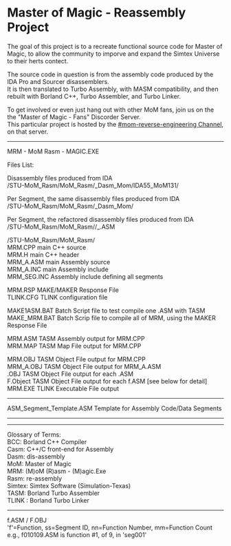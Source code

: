 # Master of Magic - Reassembly Project

The goal of this project is to a recreate functional source code for Master of Magic, to allow the community to imporve and expand the Simtex Universe to their herts contect.  

The source code in question is from the assembly code produced by the IDA Pro and Sourcer disassemblers.  
It is then translated to Turbo Assembly, with MASM compatibility, and then rebuilt with Borland C++, Turbo Assembler, and Turbo Linker.  

To get involved or even just hang out with other MoM fans, join us on the the "Master of Magic - Fans" Discorder Server.  
This particular project is hosted by the [#mom-reverse-engineering Channel](https://discord.gg/kSNA8bE6Wt), on that server.  


---


MRM - MoM Rasm - MAGIC.EXE  

Files List:  

Disassembly files produced from IDA  
/STU-MoM_Rasm/MoM_Rasm/_Dasm_Mom/IDA55_MoM131/  

Per Segment, the same disassembly files produced from IDA  
/STU-MoM_Rasm/MoM_Rasm/_Dasm_Mom/  

Per Segment, the refactored disassembly files produced from IDA  
/STU-MoM_Rasm/MoM_Rasm/<segment-label>/_<segment-label>.ASM  

/STU-MoM_Rasm/MoM_Rasm/  
MRM.CPP   main C++ source  
MRM.H     main C++ header  
MRM_A.ASM   main Assembly source  
MRM_A.INC   main Assembly include  
MRM_SEG.INC   Assembly include defining all segments  

MRM.RSP     MAKE/MAKER Response File  
TLINK.CFG   TLINK configuration file  

MAKE1ASM.BAT  Batch Script file to test compile one .ASM with TASM  
MAKE_MRM.BAT  Batch Scrip file to compile all of MRM, using the   MAKER Response File  

MRM.ASM   TASM Assembly output for MRM.CPP  
MRM.MAP   TASM Map File output for MRM.CPP  

MRM.OBJ       TASM Object File output for MRM.CPP  
MRM_A.OBJ     TASM Object File output for MRM_A.ASM  
<segment-label>.OBJ TASM Object File output for each <segment-label>.ASM  
F<ssnnmm>.Object    TASM Object File output for each f<ssnnmm>.ASM  [see below for detail]  
MRM.EXE       TLINK Executable File output  

---

ASM_Segment_Template.ASM    Template for Assembly Code/Data Segments  


---
---

Glossary of Terms:  
BCC: Borland C++ Compiler  
Casm: C++/C front-end for Assembly  
Dasm: dis-assembly  
MoM: Master of Magic  
MRM: (M)oM (R)asm - (M)agic.Exe  
Rasm: re-assembly  
Simtex: Simtex Software (Simulation-Texas)  
TASM: Borland Turbo Assembler  
TLINK : Borland Turbo Linker  

---

f<ssnnmm>.ASM / F<ssnnmm>.OBJ  
'f'=Function, ss=Segment ID, nn=Function Number, mm=Function Count  
e.g., f010109.ASM is function #1, of 9, in 'seg001'  
